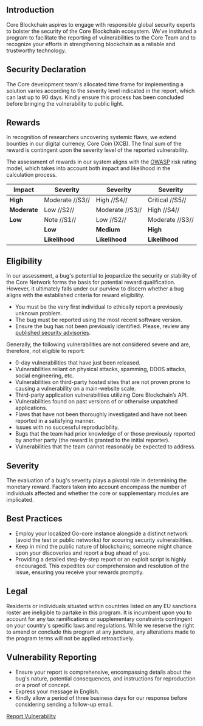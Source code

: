 ## Introduction

Core Blockchain aspires to engage with responsible global security experts to bolster the security of the Core Blockchain ecosystem. We've instituted a program to facilitate the reporting of vulnerabilities to the Core Team and to recognize your efforts in strengthening blockchain as a reliable and trustworthy technology.

## Security Declaration

The Core development team's allocated time frame for implementing a solution varies according to the severity level indicated in the report, which can last up to 90 days. Kindly ensure this process has been concluded before bringing the vulnerability to public light.

## Rewards

In recognition of researchers uncovering systemic flaws, we extend bounties in our digital currency, Core Coin (XCB). The final sum of the reward is contingent upon the severity level of the reported vulnerability.

The assessment of rewards in our system aligns with the [OWASP](https://www.owasp.org/index.php/OWASP_Risk_Rating_Methodology) risk rating model, which takes into account both impact and likelihood in the calculation process.

| **Impact**   | **Severity**    | **Severity**    | **Severity**    |
|--------------|-----------------|-----------------|-----------------|
| **High**     | Moderate //S3// | High //S4//     | Critical //S5// |
| **Moderate** | Low //S2//      | Moderate //S3// | High //S4//     |
| **Low**      | Note //S1//     | Low //S2//      | Moderate //S3// |
|              | **Low**         | **Medium**      | **High**        |
|              | **Likelihood**  | **Likelihood**  | **Likelihood**  |

## Eligibility

In our assessment, a bug's potential to jeopardize the security or stability of the Core Network forms the basis for potential reward qualification. However, it ultimately falls under our purview to discern whether a bug aligns with the established criteria for reward eligibility.

- You must be the very first individual to ethically report a previously unknown problem.
- The bug must be reported using the most recent software version.
- Ensure the bug has not been previously identified. Please, review any [published security advisories](https://github.com/core-coin/go-core/security/advisories).

Generally, the following vulnerabilities are not considered severe and are, therefore, not eligible to report:

- 0-day vulnerabilities that have just been released.
- Vulnerabilities reliant on physical attacks, spamming, DDOS attacks, social engineering, etc.
- Vulnerabilities on third-party hosted sites that are not proven prone to causing a vulnerability on a main-website scale.
- Third-party application vulnerabilities utilizing Core Blockchain’s API.
- Vulnerabilities found on past versions of or otherwise unpatched applications.
- Flaws that have not been thoroughly investigated and have not been reported in a satisfying manner.
- Issues with no successful reproducibility.
- Bugs that the team had prior knowledge of or those previously reported by another party (the reward is granted to the initial reporter).
- Vulnerabilities that the team cannot reasonably be expected to address.

## Severity

The evaluation of a bug's severity plays a pivotal role in determining the monetary reward. Factors taken into account encompass the number of individuals affected and whether the core or supplementary modules are implicated.

## Best Practices

- Employ your localized Go-core instance alongside a distinct network (avoid the test or public networks) for scouring security vulnerabilities.
- Keep in mind the public nature of blockchains; someone might chance upon your discoveries and report a bug ahead of you.
- Providing a detailed step-by-step report or an exploit script is highly encouraged. This expedites our comprehension and resolution of the issue, ensuring you receive your rewards promptly.

## Legal

Residents or individuals situated within countries listed on any EU sanctions roster are ineligible to partake in this program. It is incumbent upon you to account for any tax ramifications or supplementary constraints contingent on your country's specific laws and regulations. While we reserve the right to amend or conclude this program at any juncture, any alterations made to the program terms will not be applied retroactively.

## Vulnerability Reporting

- Ensure your report is comprehensive, encompassing details about the bug's nature, potential consequences, and instructions for reproduction or a proof of concept.
- Express your message in English.
- Kindly allow a period of three business days for our response before considering sending a follow-up email.

[Report Vulnerability](https://dev.coreblockchain.net/vulnerability-report)

